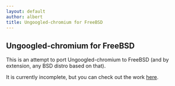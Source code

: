 ```yaml
---
layout: default
author: albert
title: Ungoogled-chromium for FreeBSD
---
```


## Ungoogled-chromium for FreeBSD

This is an attempt to port Ungoogled-chromium to FreeBSD (and by extension, any BSD distro based on that).

It is currently incomplete, but you can check out the work [here](https://github.com/tangalbert919/ungoogled-chromium-freebsd).